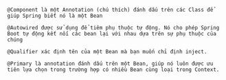 
`@Component là một Annotation (chú thích) đánh dấu trên các Class để giúp Spring biết nó là một Bean `

`@Autowired được sử dụng để tiêm phụ thuộc tự động. Nó cho phép Spring Boot tự động kết nối các bean lại với nhau dựa trên sự phụ thuộc của chúng`

`@Qualifier xác định tên của một Bean mà bạn muốn chỉ định inject.`

`@Primary là annotation đánh dấu trên một Bean, giúp nó luôn được ưu tiên lựa chọn trong trường hợp có nhiều Bean cùng loại trong Context.`
